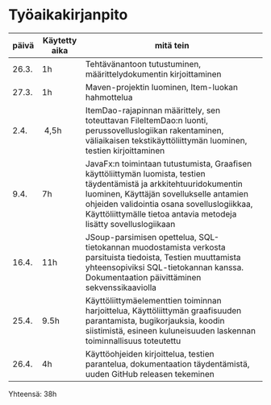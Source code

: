 # Työaikakirjanpito

| päivä | Käytetty aika | mitä tein |
|-------|---------------|-----------|
| 26.3. | 1h | Tehtävänantoon tutustuminen, määrittelydokumentin kirjoittaminen |
| 27.3. | 1h | Maven-projektin luominen, Item-luokan hahmottelua |
| 2.4. | 4,5h | ItemDao-rajapinnan määrittely, sen toteuttavan FileItemDao:n luonti, perussovelluslogiikan rakentaminen, väliaikaisen tekstikäyttöliittymän luominen, testien kirjoittaminen |
| 9.4. | 7h | JavaFx:n toimintaan tutustumista, Graafisen käyttöliittymän luomista, testien täydentämistä ja arkkitehtuuridokumentin luominen, Käyttäjän sovellukselle antamien ohjeiden validointia osana sovelluslogiikkaa, Käyttöliittymälle tietoa antavia metodeja lisätty sovelluslogiikaan |
| 16.4. | 11h | JSoup-parsimisen opettelua, SQL-tietokannan muodostamista verkosta parsituista tiedoista, Testien muuttamista yhteensopiviksi SQL-tietokannan kanssa. Dokumentaation päivittäminen sekvenssikaaviolla |
| 25.4. | 9.5h | Käyttöliittymäelementtien toiminnan harjoittelua, Käyttöliittymän graafisuuden parantamista, bugikorjauksia, koodin siistimistä, esineen kuluneisuuden laskennan toiminnallisuus toteutettu |
| 26.4. | 4h | Käyttöohjeiden kirjoittelua, testien parantelua, dokumentaation täydentämistä, uuden GitHub releasen tekeminen |
Yhteensä: 38h
